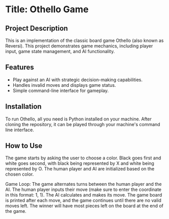 # Title: Othello Game

## Project Description
This is an implementation of the classic board game Othello (also known as Reversi). This project demonstrates game mechanics, including player input, game state management, and AI functionality.

## Features
- Play against an AI with strategic decision-making capabilities.
- Handles invalid moves and displays game status.
- Simple command-line interface for gameplay.

## Installation
To run Othello, all you need is Python installed on your machine. After cloning the repository, it can be played through your machine's command line interface.

## How to Use
The game starts by asking the user to choose a color. Black goes first and white goes second, with black being represented by X and white being represented by O.
The human player and AI are initialized based on the chosen color.

Game Loop:
The game alternates turns between the human player and the AI.
The human player inputs their move (make sure to enter the coordinate in this format: 1, 1).
The AI calculates and makes its move.
The game board is printed after each move, and the game continues until there are no valid moves left.
The winner will have most pieces left on the board at the end of the game.
